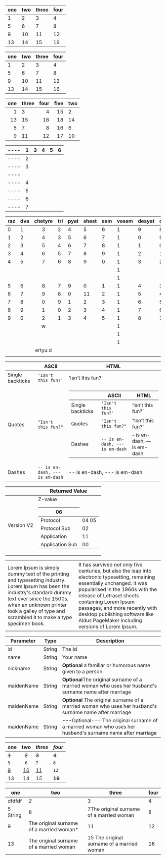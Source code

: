 | one | two | three | four |
|-----|-----|-------|------|
| 1   | 2   | 3     | 4    |
| 5   | 6   | 7     | 8    |
| 9   | 10  | 11    | 12   |
| 13  | 14  | 15    | 16   |

| one | two | three | four |
|-----|-----|-------|------|
| 1   | 2   | 3     | 4    |
| 5   | 6   | 7     | 8    |
| 9   | 10  | 11    | 12   |
| 13  | 14  | 15    | 16   |

| one | three | four | five | two |
|----:|-------|-----:|-----:|-----|
|   1 | 3     |    4 |   15 | 2   |
|  13 | 15    |   16 |   18 | 14  |
|   5 | 7     |    8 |   16 | 6   |
|   9 | 11    |   12 |   17 | 10  |

| ---- | 1   | 3   | 4   | 5   | 6   |
|------|-----|-----|-----|-----|-----|
| ---- | 2   |     |     |     |     |
| ---- | 3   |     |     |     |     |
| ---- |     |     |     |     |     |
| ---- | 4   |     |     |     |     |
| ---- | 5   |     |     |     |     |
| ---- | 6   |     |     |     |     |
| ---- | 7   |     |     |     |     |

| raz | dva | chetyre | tri | pyat | shest | sem | vosem | desyat | devyat |
|-----|-----|:-------:|-----|------|-------|-----|-------|--------|--------|
| 0   | 1   |    3    | 2   | 4    | 5     | 6   | 1     | 9      | 8      |
| 1   | 2   |    4    | 3   | 5    | 6     | 7   | 1     | 0      | 9      |
| 2   | 3   |    5    | 4   | 6    | 7     | 8   | 1     | 1      | 0      |
| 3   | 4   |    6    | 5   | 7    | 8     | 9   | 1     | 2      | 1      |
| 4   | 5   |    7    | 6   | 8    | 9     | 0   | 1     | 3      | 2      |
|     |     |         |     |      |       |     | 1     |        |        |
|     |     |         |     |      |       |     | 1     |        |        |
| 5   | 6   |    8    | 7   | 9    | 0     | 1   | 1     | 4      | 3      |
| 6   | 7   |    9    | 8   | 0    | 11    | 2   | 1     | 5      | 4      |
| 7   | 8   |    0    | 9   | 1    | 2     | 3   | 1     | 6      | 5      |
| 8   | 9   |    1    | 0   | 2    | 3     | 4   | 1     | 7      | 6      |
| 9   | 0   |    2    | 1   | 3    | 4     | 5   | 1     | 8      | 7      |
|     |     |    w    |     |      |       |     | 1     |        |        |
|     |     |         |     |      |       |     | 1     |        |        |
|     |     |         |     |      |       |     | 1     |        |        |
|     |     | ertyu d |     |      |       |     |       |        |        |
|     |     |         |     |      |       |     |       |        |        |

|                  | ASCII                           | HTML                                                                                                                                                                                                                                                                                                                                                                                                                                                   |
|:-----------------|---------------------------------|--------------------------------------------------------------------------------------------------------------------------------------------------------------------------------------------------------------------------------------------------------------------------------------------------------------------------------------------------------------------------------------------------------------------------------------------------------|
| Single backticks | `'Isn't this fun?'`             | 'Isn't this fun?'                                                                                                                                                                                                                                                                                                                                                                                                                                      |
| Quotes           | `"Isn't this fun?"`             | <table>  <thead>  <tr>  <th></th>  <th>ASCII</th>  <th>HTML</th>  </tr>  </thead>  <tbody>  <tr>  <td>Single backticks</td>  <td><code>'Isn't this fun?'</code></td>  <td>‘Isn’t this fun?’</td>  </tr>  <tr>  <td>Quotes</td>  <td><code>"Isn't this fun?"</code></td>  <td>“Isn’t this fun?”</td>  </tr>  <tr>  <td>Dashes</td>  <td><code>-- is en-dash, --- is em-dash</code></td>  <td>– is en-dash, — is em-dash</td>  </tr>  </tbody>  </table> |
| Dashes           | `-- is en-dash, --- is em-dash` | -- is en-dash, --- is em-dash                                                                                                                                                                                                                                                                                                                                                                                                                          |

|            | Returned Value                                                                                                                                                                                                                                                                                       |
|------------|------------------------------------------------------------------------------------------------------------------------------------------------------------------------------------------------------------------------------------------------------------------------------------------------------|
| Version V2 | <table>  <thead>  <tr>  Z-value</th>  <th>06</th>  </tr>  </thead>  <tbody>  <tr>  <td>Protocol</td>  <td>04 05</td>  </tr>  <tr>  <td>Protocol Sub</td>  <td>02</td>  </tr>  <tr>  <td>Application</td>  <td>11</td>  </tr>  <tr>  <td>Application Sub</td>  <td>00</td>  </tr>  </tbody>  </table> |

<table>
  <tr>
    <td>Lorem Ipsum is simply dummy text of the printing 
and typesetting industry. Lorem Ipsum has been the 
industry's standard dummy text ever since the 1500s, when 
an unknown printer took a galley of type and scrambled 
it to make a type specimen book. </td>
    <td>It has survived not only five centuries, but also 
the leap into electronic typesetting, remaining essentially 
unchanged. It was popularised in the 1960s with the release 
of Letraset sheets containing Lorem Ipsum passages, and more 
recently with desktop publishing software like 
Aldus PageMaker including versions of Lorem Ipsum.</td> 
  </tr>
</table>

| Parameter  | Type   | Description                                                                                                |
|------------|--------|------------------------------------------------------------------------------------------------------------|
| id         | String | The Id                                                                                                     |
| name       | String | Your name                                                                                                  |
| nickname   | String | **Optional** a familiar or humorous name given to a person                                                 |
| maidenName | String | **Optional**The original surname of a married woman who uses her husband's surname name after marriage     |
| maidenName | String | <b>Optional</b> The original surname of a married woman who uses her husband's surname name after marriage |
| maidenName | String | ---Optional--- The original surname of a married woman who uses her husband's surname name after marriage  |

| **one** | **two** | *three* | ***four*** |
|---------|:-------:|---------|:-----------|
| ~~1~~   |  ~~2~~  | ~~3~~   | ~~4~~      |
| `5`     |   `6`   | `7`     | `8`        |
| [9]()   | [10]()  | [11]()  | `12`       |
| 13      |   14    | *15*    | **16**     |

| one        | two                              | three     | four |
|------------|----------------------------------|-----------|------|
| dfdfdf     | *2*                              | 3         | 4    |
| 5 String | 6                                | 7The original surname of a married woman     | 8    |
| 9          | The original surname of a married woman* | 11        | 12   |
| 13         | The original surname of a married woman           | 15 The original surname of a married woman | 16   |
